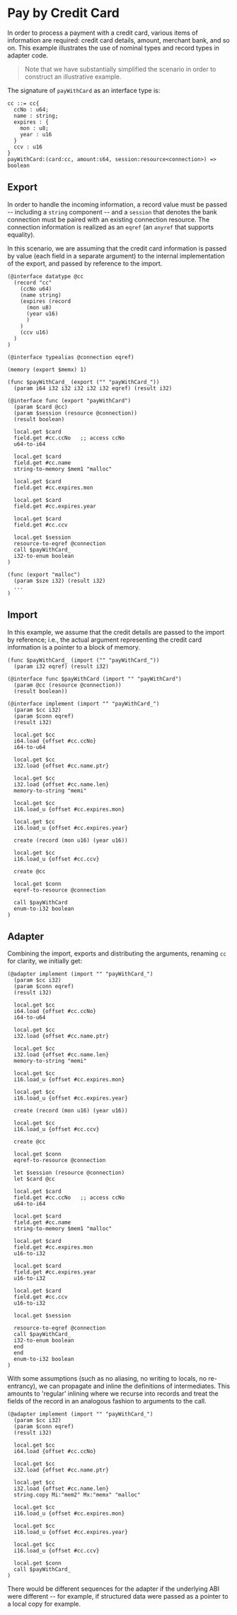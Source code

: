 # Pay by Credit Card

In order to process a payment with a credit card, various items of information
are required: credit card details, amount, merchant bank, and so on. This
example illustrates the use of nominal types and record types in adapter code.

>Note that we have substantially simplified the scenario in order to construct
>an illustrative example.

The signature of `payWithCard` as an interface type is:

```
cc ::= cc{
  ccNo : u64;
  name : string;
  expires : {
    mon : u8;
    year : u16
  }
  ccv : u16
}
payWithCard:(card:cc, amount:s64, session:resource<connection>) => boolean
```

## Export

In order to handle the incoming information, a record value must be passed --
including a `string` component -- and a `session` that denotes the bank
connection must be paired with an existing connection resource. The connection
information is realized as an `eqref` (an `anyref` that supports equality).

In this scenario, we are assuming that the credit card information is passed by
value (each field in a separate argument) to the internal implementation of the
export, and passed by reference to the import.

```
(@interface datatype @cc 
  (record "cc"
    (ccNo u64)
    (name string)
    (expires (record
      (mon u8)
      (year u16)
      )
    )
    (ccv u16)
  )
)

(@interface typealias @connection eqref)

(memory (export $memx) 1)

(func $payWithCard_ (export ("" "payWithCard_"))
  (param i64 i32 i32 i32 i32 i32 eqref) (result i32)

(@interface func (export "payWithCard")
  (param $card @cc)
  (param $session (resource @connection))
  (result boolean)

  local.get $card
  field.get #cc.ccNo   ;; access ccNo
  u64-to-i64

  local.get $card
  field.get #cc.name
  string-to-memory $mem1 "malloc"
  
  local.get $card
  field.get #cc.expires.mon

  local.get $card
  field.get #cc.expires.year

  local.get $card
  field.get #cc.ccv
  
  local.get $session
  resource-to-eqref @connection
  call $payWithCard_
  i32-to-enum boolean
)

(func (export "malloc")
  (param $sze i32) (result i32)
  ...
)
```

## Import

In this example, we assume that the credit details are passed to the import by
reference; i.e., the actual argument representing the credit card information is
a pointer to a block of memory.

```
(func $payWithCard_ (import ("" "payWithCard_"))
  (param i32 eqref) (result i32)

(@interface func $payWithCard (import "" "payWithCard")
  (param @cc (resource @connection))
  (result boolean))
  
(@interface implement (import "" "payWithCard_")
  (param $cc i32)
  (param $conn eqref)
  (result i32)

  local.get $cc
  i64.load {offset #cc.ccNo}
  i64-to-u64

  local.get $cc
  i32.load {offset #cc.name.ptr}

  local.get $cc
  i32.load {offset #cc.name.len}
  memory-to-string "memi"
  
  local.get $cc
  i16.load_u {offset #cc.expires.mon}

  local.get $cc
  i16.load_u {offset #cc.expires.year}

  create (record (mon u16) (year u16))
  
  local.get $cc
  i16.load_u {offset #cc.ccv}

  create @cc
  
  local.get $conn
  eqref-to-resource @connection
  
  call $payWithCard
  enum-to-i32 boolean
)
```

## Adapter

Combining the import, exports and distributing the arguments, renaming `cc` for
clarity, we initially get:

```
(@adapter implement (import "" "payWithCard_")
  (param $cc i32)
  (param $conn eqref)
  (result i32)
  
  local.get $cc
  i64.load {offset #cc.ccNo}
  i64-to-u64

  local.get $cc
  i32.load {offset #cc.name.ptr}

  local.get $cc
  i32.load {offset #cc.name.len}
  memory-to-string "memi"
  
  local.get $cc
  i16.load_u {offset #cc.expires.mon}

  local.get $cc
  i16.load_u {offset #cc.expires.year}

  create (record (mon u16) (year u16))
  
  local.get $cc
  i16.load_u {offset #cc.ccv}

  create @cc
  
  local.get $conn
  eqref-to-resource @connection

  let $session (resource @connection)
  let $card @cc

  local.get $card
  field.get #cc.ccNo   ;; access ccNo
  u64-to-i64

  local.get $card
  field.get #cc.name
  string-to-memory $mem1 "malloc"
  
  local.get $card
  field.get #cc.expires.mon
  u16-to-i32

  local.get $card
  field.get #cc.expires.year
  u16-to-i32

  local.get $card
  field.get #cc.ccv
  u16-to-i32
  
  local.get $session

  resource-to-eqref @connection
  call $payWithCard_
  i32-to-enum boolean
  end
  end
  enum-to-i32 boolean
)
```

With some assumptions (such as no aliasing, no writing to locals, no
re-entrancy), we can propagate and inline the definitions of intermediates. This
amounts to 'regular' inlining where we recurse into records and treat the fields
of the record in an analogous fashion to arguments to the call.

```
(@adapter implement (import "" "payWithCard_")
  (param $cc i32)
  (param $conn eqref)
  (result i32)
  
  local.get $cc
  i64.load {offset #cc.ccNo}

  local.get $cc
  i32.load {offset #cc.name.ptr}

  local.get $cc
  i32.load {offset #cc.name.len}
  string.copy Mi:"mem2" Mx:"memx" "malloc"
  
  local.get $cc
  i16.load_u {offset #cc.expires.mon}

  local.get $cc
  i16.load_u {offset #cc.expires.year}

  local.get $cc
  i16.load_u {offset #cc.ccv}
  
  local.get $conn
  call $payWithCard_
)
```

There would be different sequences for the adapter if the underlying ABI were different --
for example, if structured data were passed as a pointer to a local copy for
example.
